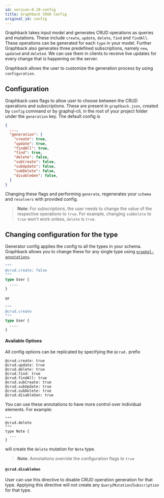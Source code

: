 ```yaml
---
id: version-0.10-config
title: Graphback CRUD Config
original_id: config
---
```


Graphback takes input model and generates CRUD operations as queries and mutations.
 These include `create`, `update`, `delete`, `find` and `findAll`. These operations can be generated for each `type` in your model.
 Further Graphback also generates three predefined subscriptions, namely `new`, `updated` and `deleted`.
We can use them in clients to receive live updates for every change that is happening on the server.

 Graphback allows the user to customize the generation process by using `configuration`.

## Configuration
Graphback uses flags to allow user to choose between the CRUD operations and subscriptions. These are present in `graphback.json`, created by `config` command or by graphql-cli,
in the root of your project folder under the `generation` key. The default config is
```json
{
  ...,
  "generation": {
    "create": true,
    "update": true,
    "findAll": true,
    "find": true,
    "delete": false,
    "subCreate": false,
    "subUpdate": false,
    "subDelete": false,
    "disableGen": false,
  }
}
```
Changing these flags and performing `generate`, regenerates your `schema` and `resolvers` with provided config.
> **Note**: For subscriptions, the user needs to change the value of the respective operations to `true`. For example, changing
`subDelete` to `true` won't work unless, `delete` is `true`.

## Changing configuration for the type

Generator config applies the config to all the types in your schema. 
Graphback allows you to change these for any single type using [`graphql-annotations`](https://github.com/Akryum/graphql-annotations).



```graphql
"""
@crud.create: false
"""
type User {
  ....
}
```
or
```graphql
"""
@crud.create
"""
type User {
  ....
}
```
 
#### Available Options
All config options can be replicated by specifying the `@crud.` prefix

```
@crud.create: true
@crud.update: true
@crud.delete: true
@crud.find: true
@crud.findAll: true
@crud.subCreate: true
@crud.subUpdate: true
@crud.subDelete: true
@crud.disableGen: true
```

You can use these annotations to have more control over individual elements. For example:
```
"""
@crud.delete
"""
type Note {
  ...
}
```
will create the `delete` mutation for `Note` type.

> **Note**: Annotations override the configuration flags to `true`

#### `@crud.disableGen`

User can use this directive to disable CRUD operation generation for that type. Applying this directive will not create any 
`Query`/`Mutation`/`Subscription` for that type.
